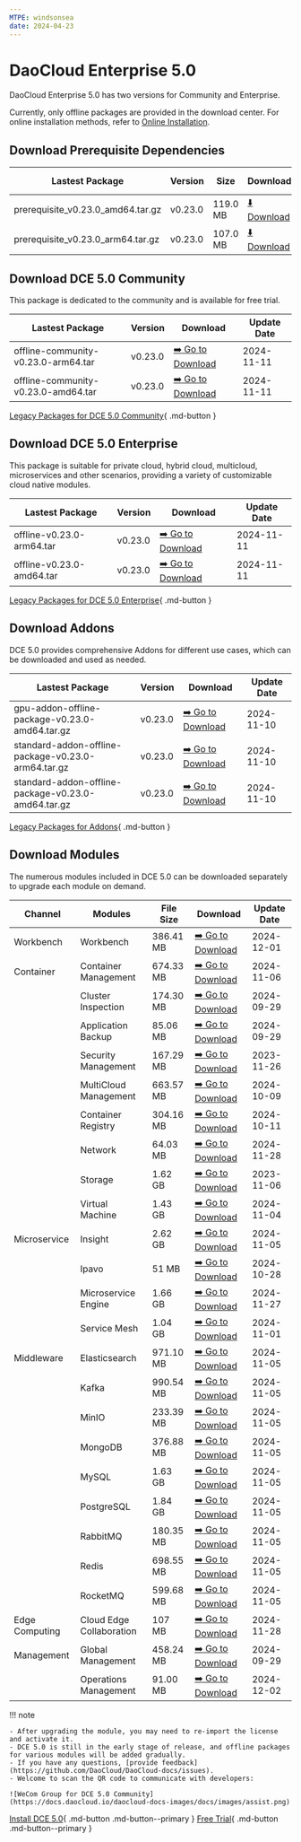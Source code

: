 ```yaml
---
MTPE: windsonsea
date: 2024-04-23
---
```


# DaoCloud Enterprise 5.0

DaoCloud Enterprise 5.0 has two versions for Community and Enterprise.

Currently, only offline packages are provided in the download center. For online installation methods, refer to [Online Installation](../install/index.md).

## Download Prerequisite Dependencies

| Lastest Package | Version | Size | Download | Update Ddate |
| ------ | ---- | ---- | ---- |-------- |
| prerequisite_v0.23.0_amd64.tar.gz | v0.23.0 | 119.0 MB | [:arrow_down: Download](https://qiniu-download-public.daocloud.io/DaoCloud_Enterprise/dce5/prerequisite_v0.23.0_amd64.tar.gz) | 2024-11-11 |
| prerequisite_v0.23.0_arm64.tar.gz | v0.23.0 | 107.0 MB | [:arrow_down: Download](https://qiniu-download-public.daocloud.io/DaoCloud_Enterprise/dce5/prerequisite_v0.23.0_arm64.tar.gz) | 2024-11-11 |

## Download DCE 5.0 Community

This package is dedicated to the community and is available for free trial.

| Lastest Package | Version | Download | Update Date |
| -------- | ------- | --------- | ----------- |
| offline-community-v0.23.0-arm64.tar | v0.23.0 | [:arrow_right: Go to Download](./free/dce5-installer-v0.23.0.md) | 2024-11-11 |
| offline-community-v0.23.0-amd64.tar | v0.23.0 | [:arrow_right: Go to Download](./free/dce5-installer-v0.23.0.md) | 2024-11-11 |

[Legacy Packages for DCE 5.0 Community](./free/dce5-installer-history.md){ .md-button } 

## Download DCE 5.0 Enterprise

This package is suitable for private cloud, hybrid cloud, multicloud, microservices and other scenarios, providing a variety of customizable cloud native modules.

| Lastest Package | Version | Download | Update Date |
| -------- | ------- | -------- | ----------- |
| offline-v0.23.0-arm64.tar | v0.23.0 | [:arrow_right: Go to Download](./business/dce5-installer-v0.23.0.md) | 2024-11-11 |
| offline-v0.23.0-amd64.tar | v0.23.0 | [:arrow_right: Go to Download](./business/dce5-installer-v0.23.0.md) | 2024-11-11 |

[Legacy Packages for DCE 5.0 Enterprise](./business/dce5-installer-history.md){ .md-button } 

## Download Addons

DCE 5.0 provides comprehensive Addons for different use cases, which can be downloaded and used as needed.

| Lastest Package | Version | Download | Update Date |
| -------- | ------- | -------- | ----------- |
| gpu-addon-offline-package-v0.23.0-amd64.tar.gz | v0.23.0 | [:arrow_right: Go to Download](./v0.23.0.md) | 2024-11-10 |
| standard-addon-offline-package-v0.23.0-arm64.tar.gz | v0.23.0 | [:arrow_right: Go to Download](./v0.23.0.md) | 2024-11-10 |
| standard-addon-offline-package-v0.23.0-amd64.tar.gz | v0.23.0 | [:arrow_right: Go to Download](./v0.23.0.md) | 2024-11-10 |

[Legacy Packages for Addons](./addon/history.md){ .md-button } 

## Download Modules

The numerous modules included in DCE 5.0 can be downloaded separately to upgrade each module on demand.

| Channel | Modules | File Size | Download | Update Date |
| ------- | ------- | --------- | -------- | ----------- |
| Workbench | Workbench | 386.41 MB | [:arrow_right: Go to Download](./modules/amamba.md) | 2024-12-01 |
| Container | Container Management | 674.33 MB | [:arrow_right: Go to Download](./modules/kpanda.md) | 2024-11-06 |
| | Cluster Inspection | 174.30 MB | [:arrow_right: Go to Download](./modules/kcollie.md) | 2024-09-29 |
| | Application Backup | 85.06 MB | [:arrow_right: Go to Download](./modules/kcoral.md) | 2024-09-29 |
| | Security Management | 167.29 MB | [:arrow_right: Go to Download](./modules/dowl.md) | 2023-11-26 |
| | MultiCloud Management | 663.57 MB | [:arrow_right: Go to Download](./modules/kairship.md) | 2024-10-09 |
| | Container Registry | 304.16 MB | [:arrow_right: Go to Download](./modules/kangaroo.md) | 2024-10-11 |
| | Network | 64.03 MB | [:arrow_right: Go to Download](./modules/spidernet.md) | 2024-11-28 |
| | Storage | 1.62 GB | [:arrow_right: Go to Download](./modules/hwameistor.md)| 2023-11-06 |
| | Virtual Machine | 1.43 GB | [:arrow_right: Go to Download](./modules/virtnest.md) | 2024-11-04 |
| Microservice | Insight | 2.62 GB | [:arrow_right: Go to Download](./modules/insight.md) | 2024-11-05 |
| | Ipavo | 51 MB | [:arrow_right: Go to Download](./modules/ipavo.md) | 2024-10-28 |
| | Microservice Engine | 1.66 GB | [:arrow_right: Go to Download](./modules/skoala.md) | 2024-11-27 |
| | Service Mesh | 1.04 GB | [:arrow_right: Go to Download](./modules/mspider.md) | 2024-11-01 |
| Middleware| Elasticsearch |971.10 MB| [:arrow_right: Go to Download](./modules/middleware/elasticsearch.md) |2024-11-05|
| | Kafka |990.54 MB| [:arrow_right: Go to Download](./modules/middleware/kafka.md) |2024-11-05|
| | MinIO |233.39 MB| [:arrow_right: Go to Download](./modules/middleware/minio.md) |2024-11-05|
| | MongoDB |376.88 MB| [:arrow_right: Go to Download](./modules/middleware/mongodb.md) |2024-11-05|
| | MySQL |1.63 GB| [:arrow_right: Go to Download](./modules/middleware/mysql.md) |2024-11-05|
| | PostgreSQL |1.84 GB| [:arrow_right: Go to Download](./modules/middleware/postgresql.md) |2024-11-05|
| | RabbitMQ |180.35 MB| [:arrow_right: Go to Download](./modules/middleware/rabbitmq.md) |2024-11-05|
| | Redis |698.55 MB| [:arrow_right: Go to Download](./modules/middleware/redis.md) |2024-11-05|
| | RocketMQ |599.68 MB| [:arrow_right: Go to Download](./modules/middleware/rocketmq.md) |2024-11-05|
| Edge Computing | Cloud Edge Collaboration | 107 MB | [:arrow_right: Go to Download](./modules/kant.md) | 2024-11-28 |
| Management | Global Management | 458.24 MB | [:arrow_right: Go to Download](./modules/ghippo.md) | 2024-09-29 |
| | Operations Management | 91.00 MB | [:arrow_right: Go to Download](./modules/gmagpie.md) | 2024-12-02 |

!!! note

    - After upgrading the module, you may need to re-import the license and activate it.
    - DCE 5.0 is still in the early stage of release, and offline packages for various modules will be added gradually.
    - If you have any questions, [provide feedback](https://github.com/DaoCloud/DaoCloud-docs/issues).
    - Welcome to scan the QR code to communicate with developers:

    ![WeCom Group for DCE 5.0 Community](https://docs.daocloud.io/daocloud-docs-images/docs/images/assist.png)

[Install DCE 5.0](../install/index.md){ .md-button .md-button--primary }
[Free Trial](../dce/license0.md){ .md-button .md-button--primary }
